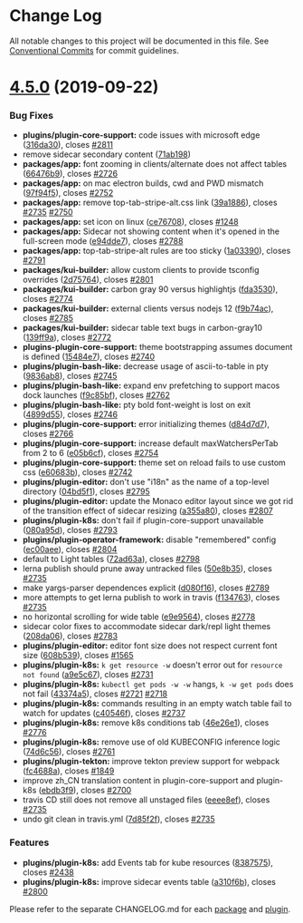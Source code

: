 # Change Log

All notable changes to this project will be documented in this file.
See [Conventional Commits](https://conventionalcommits.org) for commit guidelines.

# [4.5.0](https://github.com/IBM/kui/compare/v4.4.0...v4.5.0) (2019-09-22)

### Bug Fixes

- **plugins/plugin-core-support:** code issues with microsoft edge ([316da30](https://github.com/IBM/kui/commit/316da30)), closes [#2811](https://github.com/IBM/kui/issues/2811)
- remove sidecar secondary content ([71ab198](https://github.com/IBM/kui/commit/71ab198))
- **packages/app:** font zooming in clients/alternate does not affect tables ([66476b9](https://github.com/IBM/kui/commit/66476b9)), closes [#2726](https://github.com/IBM/kui/issues/2726)
- **packages/app:** on mac electron builds, cwd and PWD mismatch ([97f94f5](https://github.com/IBM/kui/commit/97f94f5)), closes [#2752](https://github.com/IBM/kui/issues/2752)
- **packages/app:** remove top-tab-stripe-alt.css link ([39a1886](https://github.com/IBM/kui/commit/39a1886)), closes [#2735](https://github.com/IBM/kui/issues/2735) [#2750](https://github.com/IBM/kui/issues/2750)
- **packages/app:** set icon on linux ([ce76708](https://github.com/IBM/kui/commit/ce76708)), closes [#1248](https://github.com/IBM/kui/issues/1248)
- **packages/app:** Sidecar not showing content when it's opened in the full-screen mode ([e94dde7](https://github.com/IBM/kui/commit/e94dde7)), closes [#2788](https://github.com/IBM/kui/issues/2788)
- **packages/app:** top-tab-stripe-alt rules are too sticky ([1a03390](https://github.com/IBM/kui/commit/1a03390)), closes [#2791](https://github.com/IBM/kui/issues/2791)
- **packages/kui-builder:** allow custom clients to provide tsconfig overrides ([2d75764](https://github.com/IBM/kui/commit/2d75764)), closes [#2801](https://github.com/IBM/kui/issues/2801)
- **packages/kui-builder:** carbon gray 90 versus highlightjs ([fda3530](https://github.com/IBM/kui/commit/fda3530)), closes [#2774](https://github.com/IBM/kui/issues/2774)
- **packages/kui-builder:** external clients versus nodejs 12 ([f9b74ac](https://github.com/IBM/kui/commit/f9b74ac)), closes [#2785](https://github.com/IBM/kui/issues/2785)
- **packages/kui-builder:** sidecar table text bugs in carbon-gray10 ([139ff9a](https://github.com/IBM/kui/commit/139ff9a)), closes [#2772](https://github.com/IBM/kui/issues/2772)
- **plugins-plugin-core-support:** theme bootstrapping assumes document is defined ([15484e7](https://github.com/IBM/kui/commit/15484e7)), closes [#2740](https://github.com/IBM/kui/issues/2740)
- **plugins/plugin-bash-like:** decrease usage of ascii-to-table in pty ([9836ab8](https://github.com/IBM/kui/commit/9836ab8)), closes [#2745](https://github.com/IBM/kui/issues/2745)
- **plugins/plugin-bash-like:** expand env prefetching to support macos dock launches ([f9c85bf](https://github.com/IBM/kui/commit/f9c85bf)), closes [#2762](https://github.com/IBM/kui/issues/2762)
- **plugins/plugin-bash-like:** pty bold font-weight is lost on exit ([4899d55](https://github.com/IBM/kui/commit/4899d55)), closes [#2746](https://github.com/IBM/kui/issues/2746)
- **plugins/plugin-core-support:** error initializing themes ([d84d7d7](https://github.com/IBM/kui/commit/d84d7d7)), closes [#2766](https://github.com/IBM/kui/issues/2766)
- **plugins/plugin-core-support:** increase default maxWatchersPerTab from 2 to 6 ([e05b6cf](https://github.com/IBM/kui/commit/e05b6cf)), closes [#2754](https://github.com/IBM/kui/issues/2754)
- **plugins/plugin-core-support:** theme set on reload fails to use custom css ([e60683b](https://github.com/IBM/kui/commit/e60683b)), closes [#2742](https://github.com/IBM/kui/issues/2742)
- **plugins/plugin-editor:** don't use "i18n" as the name of a top-level directory ([04bd5f1](https://github.com/IBM/kui/commit/04bd5f1)), closes [#2795](https://github.com/IBM/kui/issues/2795)
- **plugins/plugin-editor:** update the Monaco editor layout since we got rid of the transition effect of sidecar resizing ([a355a80](https://github.com/IBM/kui/commit/a355a80)), closes [#2807](https://github.com/IBM/kui/issues/2807)
- **plugins/plugin-k8s:** don't fail if plugin-core-support unavailable ([080a95d](https://github.com/IBM/kui/commit/080a95d)), closes [#2793](https://github.com/IBM/kui/issues/2793)
- **plugins/plugin-operator-framework:** disable "remembered" config ([ec00aee](https://github.com/IBM/kui/commit/ec00aee)), closes [#2804](https://github.com/IBM/kui/issues/2804)
- default to Light tables ([72ad63a](https://github.com/IBM/kui/commit/72ad63a)), closes [#2798](https://github.com/IBM/kui/issues/2798)
- lerna publish should prune away untracked files ([50e8b35](https://github.com/IBM/kui/commit/50e8b35)), closes [#2735](https://github.com/IBM/kui/issues/2735)
- make yargs-parser dependences explicit ([d080f16](https://github.com/IBM/kui/commit/d080f16)), closes [#2789](https://github.com/IBM/kui/issues/2789)
- more attempts to get lerna publish to work in travis ([f134763](https://github.com/IBM/kui/commit/f134763)), closes [#2735](https://github.com/IBM/kui/issues/2735)
- no horizontal scrolling for wide table ([e9e9564](https://github.com/IBM/kui/commit/e9e9564)), closes [#2778](https://github.com/IBM/kui/issues/2778)
- sidecar color fixes to accommodate sidecar dark/repl light themes ([208da06](https://github.com/IBM/kui/commit/208da06)), closes [#2783](https://github.com/IBM/kui/issues/2783)
- **plugins/plugin-editor:** editor font size does not respect current font size ([608b539](https://github.com/IBM/kui/commit/608b539)), closes [#1565](https://github.com/IBM/kui/issues/1565)
- **plugins/plugin-k8s:** `k get resource -w` doesn't error out for `resource not found` ([a9e5c67](https://github.com/IBM/kui/commit/a9e5c67)), closes [#2731](https://github.com/IBM/kui/issues/2731)
- **plugins/plugin-k8s:** `kubectl get pods -w -w` hangs, `k -w get pods` does not fail ([43374a5](https://github.com/IBM/kui/commit/43374a5)), closes [#2721](https://github.com/IBM/kui/issues/2721) [#2718](https://github.com/IBM/kui/issues/2718)
- **plugins/plugin-k8s:** commands resulting in an empty watch table fail to watch for updates ([c40546f](https://github.com/IBM/kui/commit/c40546f)), closes [#2737](https://github.com/IBM/kui/issues/2737)
- **plugins/plugin-k8s:** remove k8s conditions tab ([46e26e1](https://github.com/IBM/kui/commit/46e26e1)), closes [#2776](https://github.com/IBM/kui/issues/2776)
- **plugins/plugin-k8s:** remove use of old KUBECONFIG inference logic ([74d6c56](https://github.com/IBM/kui/commit/74d6c56)), closes [#2761](https://github.com/IBM/kui/issues/2761)
- **plugins/plugin-tekton:** improve tekton preview support for webpack ([fc4688a](https://github.com/IBM/kui/commit/fc4688a)), closes [#1849](https://github.com/IBM/kui/issues/1849)
- improve zh_CN translation content in plugin-core-support and plugin-k8s ([ebdb3f9](https://github.com/IBM/kui/commit/ebdb3f9)), closes [#2700](https://github.com/IBM/kui/issues/2700)
- travis CD still does not remove all unstaged files ([eeee8ef](https://github.com/IBM/kui/commit/eeee8ef)), closes [#2735](https://github.com/IBM/kui/issues/2735)
- undo git clean in travis.yml ([7d85f2f](https://github.com/IBM/kui/commit/7d85f2f)), closes [#2735](https://github.com/IBM/kui/issues/2735)

### Features

- **plugins/plugin-k8s:** add Events tab for kube resources ([8387575](https://github.com/IBM/kui/commit/8387575)), closes [#2438](https://github.com/IBM/kui/issues/2438)
- **plugins/plugin-k8s:** improve sidecar events table ([a310f6b](https://github.com/IBM/kui/commit/a310f6b)), closes [#2800](https://github.com/IBM/kui/issues/2800)

Please refer to the separate CHANGELOG.md for each [package](packages) and [plugin](plugins).
